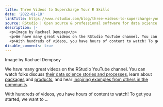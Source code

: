 ```yaml
---
title: Three Videos to Supercharge Your R Skills
date: '2022-01-18'
linkTitle: https://www.rstudio.com/blog/three-videos-to-supercharge-your-r-skills/
source: RStudio | Open source & professional software for data science teams on RStudio
description: |-
  <p>Image by Rachael Dempsey</p>
  <p>We have many great videos on the RStudio YouTube channel. You can watch folks discuss <a href="https://youtu.be/E887K1au5ug" target = "_blank">their data science stories and processes</a>, learn about <a href="https://youtu.be/5gqksthQ0cM" target = "_blank">packages</a> and <a href="https://youtu.be/_XNKSEQTo30" target = "_blank">products</a>, and hear <a href="https://youtu.be/IkqItgPSPro" target = "_blank">inspiring examples from others in the community</a>.</p>
  <p>With hundreds of videos, you have hours of content to watch! To get you started, we want to ...
disable_comments: true
---
```

<p>Image by Rachael Dempsey</p>
<p>We have many great videos on the RStudio YouTube channel. You can watch folks discuss <a href="https://youtu.be/E887K1au5ug" target = "_blank">their data science stories and processes</a>, learn about <a href="https://youtu.be/5gqksthQ0cM" target = "_blank">packages</a> and <a href="https://youtu.be/_XNKSEQTo30" target = "_blank">products</a>, and hear <a href="https://youtu.be/IkqItgPSPro" target = "_blank">inspiring examples from others in the community</a>.</p>
<p>With hundreds of videos, you have hours of content to watch! To get you started, we want to ...